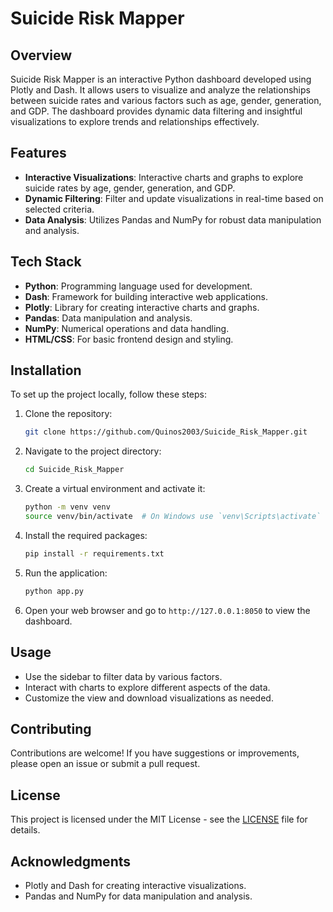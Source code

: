 # Suicide Risk Mapper

## Overview

Suicide Risk Mapper is an interactive Python dashboard developed using Plotly and Dash. It allows users to visualize and analyze the relationships between suicide rates and various factors such as age, gender, generation, and GDP. The dashboard provides dynamic data filtering and insightful visualizations to explore trends and relationships effectively.

## Features

- **Interactive Visualizations**: Interactive charts and graphs to explore suicide rates by age, gender, generation, and GDP.
- **Dynamic Filtering**: Filter and update visualizations in real-time based on selected criteria.
- **Data Analysis**: Utilizes Pandas and NumPy for robust data manipulation and analysis.

## Tech Stack

- **Python**: Programming language used for development.
- **Dash**: Framework for building interactive web applications.
- **Plotly**: Library for creating interactive charts and graphs.
- **Pandas**: Data manipulation and analysis.
- **NumPy**: Numerical operations and data handling.
- **HTML/CSS**: For basic frontend design and styling.

## Installation

To set up the project locally, follow these steps:

1. Clone the repository:
    ```bash
    git clone https://github.com/Quinos2003/Suicide_Risk_Mapper.git
    ```

2. Navigate to the project directory:
    ```bash
    cd Suicide_Risk_Mapper
    ```

3. Create a virtual environment and activate it:
    ```bash
    python -m venv venv
    source venv/bin/activate  # On Windows use `venv\Scripts\activate`
    ```

4. Install the required packages:
    ```bash
    pip install -r requirements.txt
    ```

5. Run the application:
    ```bash
    python app.py
    ```

6. Open your web browser and go to `http://127.0.0.1:8050` to view the dashboard.

## Usage

- Use the sidebar to filter data by various factors.
- Interact with charts to explore different aspects of the data.
- Customize the view and download visualizations as needed.

## Contributing

Contributions are welcome! If you have suggestions or improvements, please open an issue or submit a pull request.

## License

This project is licensed under the MIT License - see the [LICENSE](LICENSE) file for details.

## Acknowledgments

- Plotly and Dash for creating interactive visualizations.
- Pandas and NumPy for data manipulation and analysis.
